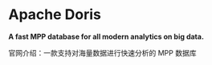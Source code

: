 # Apache Doris

**A fast MPP database for all modern analytics on big data.**

官网介绍：一款支持对海量数据进行快速分析的 MPP 数据库